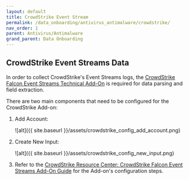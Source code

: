 ```yaml
---
layout: default
title: CrowdStrike Event Stream
permalink: /data_onboarding/antivirus_antimalware/crowdstrike/
nav_order: 1
parent: Antivirus/Antimalware
grand_parent: Data Onboarding
---
```


## **CrowdStrike Event Streams Data**

In order to collect CrowdStrike's Event Streams logs, the [CrowdStrike Falcon Event Streams Technical Add-On](https://splunkbase.splunk.com/app/5082/) is required for data parsing and field extraction. 

There are two main components that need to be configured for the CrowdStrike Add-on: 

1. Add Account: 

    ![alt]({{ site.baseurl }}/assets/crowdstrike_config_add_account.png)

2. Create New Input: 

    ![alt]({{ site.baseurl }}/assets/crowdstrike_config_new_input.png)

3. Refer to the [CrowdStrike Resource Center: CrowdStrike Falcon Event Streams Add-On Guide](https://www.crowdstrike.com/resources/guides/how-to-install-falcon-event-streams-splunk-add-on/) for the Add-on's configuration steps.